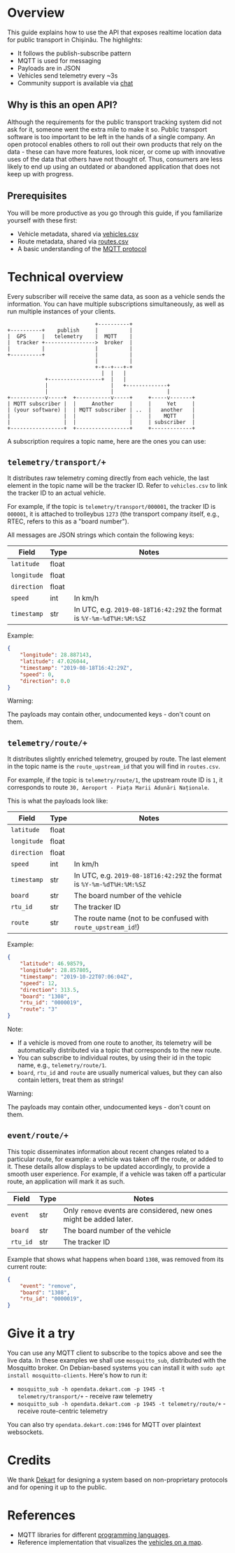 Overview
========

This guide explains how to use the API that exposes realtime location data for public transport in Chișinău. The highlights:

- It follows the publish-subscribe pattern
- MQTT is used for messaging
- Payloads are in JSON
- Vehicles send telemetry every ~3s
- Community support is available via [chat](https://roataway.zulipchat.com/)


Why is this an open API?
------------------------

Although the requirements for the public transport tracking system did not ask for it, someone went the extra mile to make it so. Public transport software is too important to be left in the hands of a single company. An open protocol enables others to roll out their own products that rely on the data - these can have more features, look nicer, or come up with innovative uses of the data that others have not thought of. Thus, consumers are less likely to end up using an outdated or abandoned application that does not keep up with progress.


Prerequisites
-------------

You will be more productive as you go through this guide, if you familiarize yourself with these first:

- Vehicle metadata, shared via [vehicles.csv](https://github.com/roataway/infrastructure-data/blob/master/vehicles.csv)
- Route metadata, shared via [routes.csv](https://github.com/roataway/infrastructure-data/blob/master/routes.csv)
- A basic understanding of the [MQTT protocol](https://www.hivemq.com/blog/mqtt-essentials-part-1-introducing-mqtt/)


Technical overview
==================

Every subscriber will receive the same data, as soon as a vehicle sends the information. You can have multiple subscriptions simultaneously, as well as run multiple instances of your clients.

```
                            +----------+
+----------+    publish     |          |
|  GPS     |   telemetry    |  MQTT    |
|  tracker +---------------->  broker  |
|          |                |          |
+----------+                |          |
                            |          |
                            +-+--+---+-+
                              |  |   |
            +-----------------+  |   |
            |                    |   +-------------+
            |                    |                 |
+-----------v-----+  +-----------v-----+     +-----v-------+
| MQTT subscriber |  |     Another     |     |     Yet     |
| (your software) |  | MQTT subscriber | ..  |   another   |
|                 |  |                 |     |    MQTT     |
|                 |  |                 |     | subscriber  |
+-----------------+  +-----------------+     +-------------+
```


A subscription requires a topic name, here are the ones you can use:

`telemetry/transport/+`
-----------------------

It distributes raw telemetry coming directly from each vehicle, the last element in the topic name will be the tracker ID. Refer to `vehicles.csv` to link the tracker ID to an actual vehicle.

For example, if the topic is `telemetry/transport/000001`, the tracker ID is `000001`, it is attached to trolleybus `1273` (the transport company itself, e.g., RTEC, refers to this as a "board number").


All messages are JSON strings which contain the following keys:

| Field       | Type  | Notes                                                                  |
|-------------|-------|------------------------------------------------------------------------|
| `latitude`  | float |                                                                        |
| `longitude` | float |                                                                        |
| `direction` | float |                                                                        |
| `speed`     | int   | In km/h                                                                |
| `timestamp` | str   | In UTC, e.g. `2019-08-18T16:42:29Z` the format is `%Y-%m-%dT%H:%M:%SZ` |


Example:

```json
{
    "longitude": 28.887143,
    "latitude": 47.026044,
    "timestamp": "2019-08-18T16:42:29Z",
    "speed": 0,
    "direction": 0.0
}
```

Warning:

The payloads may contain other, undocumented keys - don't count on them.


`telemetry/route/+`
-------------------

It distributes slightly enriched telemetry, grouped by route. The last element in the topic name is the `route_upstream_id` that you will find in `routes.csv`.

For example, if the topic is `telemetry/route/1`, the upstream route ID is `1`, it corresponds to route `30, Aeroport - Piața Marii Adunări Naționale`.

This is what the payloads look like:


| Field       | Type  | Notes                                                                  |
|-------------|-------|------------------------------------------------------------------------|
| `latitude`  | float |                                                                        |
| `longitude` | float |                                                                        |
| `direction` | float |                                                                        |
| `speed`     | int   | In km/h                                                                |
| `timestamp` | str   | In UTC, e.g. `2019-08-18T16:42:29Z` the format is `%Y-%m-%dT%H:%M:%SZ` |
| `board`     | str   | The board number of the vehicle                                        |
| `rtu_id`    | str   | The tracker ID                                                         |
| `route`     | str   | The route name (not to be confused with `route_upstream_id`!)          |


Example:

```json
{
    "latitude": 46.98579,
    "longitude": 28.857805,
    "timestamp": "2019-10-22T07:06:04Z",
    "speed": 12,
    "direction": 313.5,
    "board": "1308",
    "rtu_id": "0000019",
    "route": "3"
}
```

Note:

- If a vehicle is moved from one route to another, its telemetry will be automatically distributed via a topic that corresponds to the new route.
- You can subscribe to individual routes, by using their id in the topic name, e.g., `telemetry/route/1`.
- `board`, `rtu_id` and `route` are usually numerical values, but they can also contain letters, treat them as strings!

Warning:

The payloads may contain other, undocumented keys - don't count on them.


`event/route/+`
----------------

This topic disseminates information about recent changes related to a particular route, for example: a vehicle was taken off the route, or added to it. These details allow displays to be updated accordingly, to provide a smooth user experience. For example, if a vehicle was taken off a particular route, an application will mark it as such.

| Field       | Type  | Notes                                                                  |
|-------------|-------|------------------------------------------------------------------------|
| `event`     | str   | Only `remove` events are considered, new ones might be added later.    |
| `board`     | str   | The board number of the vehicle                                        |
| `rtu_id`    | str   | The tracker ID                                                         |

Example that shows what happens when board `1308`, was removed from its current route:

```json
{
    "event": "remove",
    "board": "1308",
    "rtu_id": "0000019",
}
```

Give it a try
=============

You can use any MQTT client to subscribe to the topics above and see the live data. In these examples we shall use `mosquitto_sub`, distributed with the Mosquitto broker. On Debian-based systems you can install it with `sudo apt install mosquitto-clients`. Here's how to run it:


- `mosquitto_sub -h opendata.dekart.com -p 1945 -t telemetry/transport/+` - receive raw telemetry
- `mosquitto_sub -h opendata.dekart.com -p 1945 -t telemetry/route/+` - receive route-centric telemetry

You can also try `opendata.dekart.com:1946` for MQTT over plaintext websockets.


Credits
=======

We thank [Dekart](https://dekart.com) for designing a system based on non-proprietary protocols and for opening it up to the public.

References
==========

- MQTT libraries for different [programming languages](https://www.eclipse.org/paho/downloads.php).
- Reference implementation that visualizes the [vehicles on a map](https://roataway.md).
